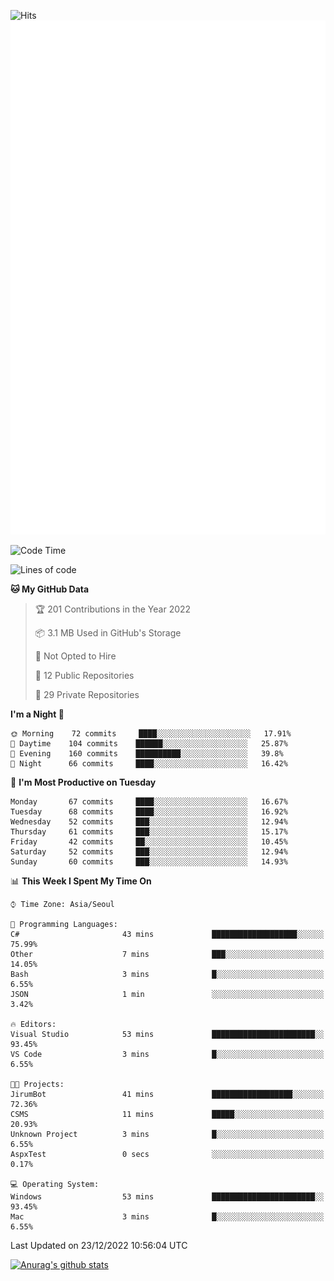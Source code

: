 ![Hits](https://hits.seeyoufarm.com/api/count/incr/badge.svg?url=https%3A%2F%2Fgithub.com%2Fkokose1234&count_bg=%2379C83D&title_bg=%23555555&icon=apple.svg&icon_color=%23E7E7E7&title=hits&edge_flat=false)
<br/>
![Metrics](https://github.com/kokose1234/kokose1234/blob/main/github-metrics.svg)

<!--START_SECTION:waka-->
![Code Time](http://img.shields.io/badge/Code%20Time-721%20hrs%2014%20mins-blue)

![Lines of code](https://img.shields.io/badge/From%20Hello%20World%20I%27ve%20Written-884%20Thousand%20lines%20of%20code-blue)

**🐱 My GitHub Data** 

> 🏆 201 Contributions in the Year 2022
 > 
> 📦 3.1 MB Used in GitHub's Storage 
 > 
> 🚫 Not Opted to Hire
 > 
> 📜 12 Public Repositories 
 > 
> 🔑 29 Private Repositories  
 > 
**I'm a Night 🦉** 

```text
🌞 Morning    72 commits     ████░░░░░░░░░░░░░░░░░░░░░   17.91% 
🌆 Daytime    104 commits    ██████░░░░░░░░░░░░░░░░░░░   25.87% 
🌃 Evening    160 commits    ██████████░░░░░░░░░░░░░░░   39.8% 
🌙 Night      66 commits     ████░░░░░░░░░░░░░░░░░░░░░   16.42%

```
📅 **I'm Most Productive on Tuesday** 

```text
Monday       67 commits     ████░░░░░░░░░░░░░░░░░░░░░   16.67% 
Tuesday      68 commits     ████░░░░░░░░░░░░░░░░░░░░░   16.92% 
Wednesday    52 commits     ███░░░░░░░░░░░░░░░░░░░░░░   12.94% 
Thursday     61 commits     ███░░░░░░░░░░░░░░░░░░░░░░   15.17% 
Friday       42 commits     ██░░░░░░░░░░░░░░░░░░░░░░░   10.45% 
Saturday     52 commits     ███░░░░░░░░░░░░░░░░░░░░░░   12.94% 
Sunday       60 commits     ███░░░░░░░░░░░░░░░░░░░░░░   14.93%

```


📊 **This Week I Spent My Time On** 

```text
⌚︎ Time Zone: Asia/Seoul

💬 Programming Languages: 
C#                       43 mins             ███████████████████░░░░░░   75.99% 
Other                    7 mins              ███░░░░░░░░░░░░░░░░░░░░░░   14.05% 
Bash                     3 mins              █░░░░░░░░░░░░░░░░░░░░░░░░   6.55% 
JSON                     1 min               ░░░░░░░░░░░░░░░░░░░░░░░░░   3.42%

🔥 Editors: 
Visual Studio            53 mins             ███████████████████████░░   93.45% 
VS Code                  3 mins              █░░░░░░░░░░░░░░░░░░░░░░░░   6.55%

🐱‍💻 Projects: 
JirumBot                 41 mins             ██████████████████░░░░░░░   72.36% 
CSMS                     11 mins             █████░░░░░░░░░░░░░░░░░░░░   20.93% 
Unknown Project          3 mins              █░░░░░░░░░░░░░░░░░░░░░░░░   6.55% 
AspxTest                 0 secs              ░░░░░░░░░░░░░░░░░░░░░░░░░   0.17%

💻 Operating System: 
Windows                  53 mins             ███████████████████████░░   93.45% 
Mac                      3 mins              █░░░░░░░░░░░░░░░░░░░░░░░░   6.55%

```


 Last Updated on 23/12/2022 10:56:04 UTC
<!--END_SECTION:waka-->

[![Anurag's github stats](https://github-readme-stats.vercel.app/api?username=kokose1234&theme=dracula)](https://github.com/anuraghazra/github-readme-stats)



	
